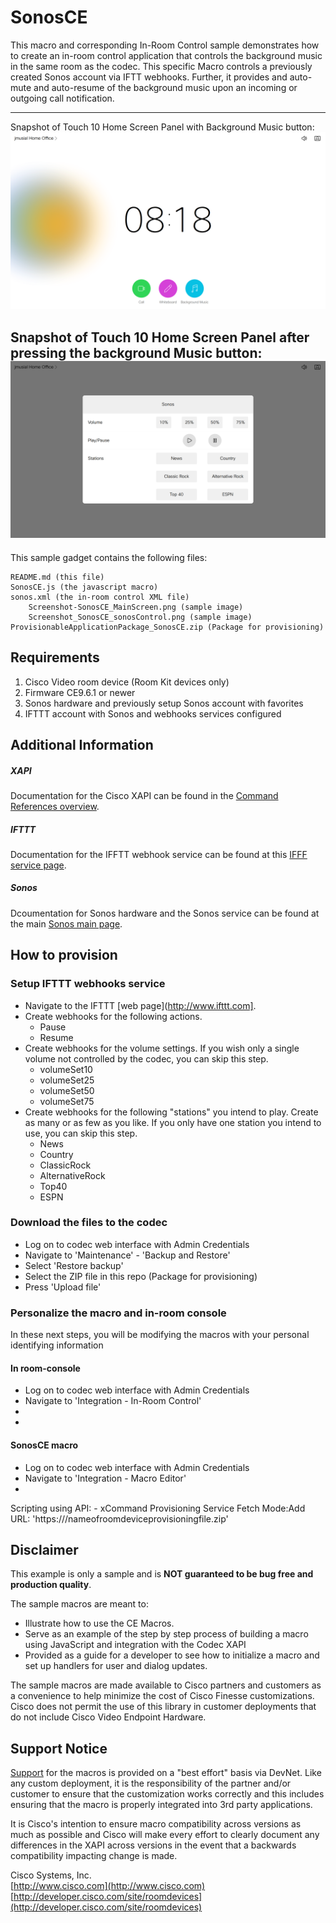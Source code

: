 # SonosCE
This macro and corresponding In-Room Control sample demonstrates how to create an in-room control application that controls the background music in the same room as the codec.  This specific Macro controls a previously created Sonos account via IFTT webhooks.
Further, it provides and auto-mute and auto-resume of the background music upon an incoming or outgoing call notification.

---
Snapshot of Touch 10 Home Screen Panel with Background Music button:
![Sample In-Room Control Screenshot](screenshot-SonosCE_MainScreen.png)


Snapshot of Touch 10 Home Screen Panel after pressing the background Music button:
![Sample In-Room Control Screenshot](screenshot-SonosCE_sonosControl.png)
---


This sample gadget contains the following files:

	README.md (this file)
	SonosCE.js (the javascript macro)
	sonos.xml (the in-room control XML file)
    	Screenshot-SonosCE_MainScreen.png (sample image)
    	Screenshot_SonosCE_sonosControl.png (sample image)
   	ProvisionableApplicationPackage_SonosCE.zip (Package for provisioning)


## Requirements
1. Cisco Video room device (Room Kit devices only)
2. Firmware CE9.6.1 or newer
3. Sonos hardware and previously setup Sonos account with favorites
4. IFTTT account with Sonos and webhooks services configured


## Additional Information
##### XAPI
Documentation for the Cisco XAPI can be found in the [Command References overview](https://www.cisco.com/c/en/us/support/collaboration-endpoints/telepresence-quick-set-series/products-command-reference-list.html).

##### IFTTT
Documentation for the IFFTT webhook service can be found at this [IFFF service page](https://ifttt.com/services/maker_webhooks).

##### Sonos
Dcoumentation for Sonos hardware and the Sonos service can be found at the main [Sonos main page](http://www.cisco.com).

## How to provision
### Setup IFTTT webhooks service
  - Navigate to the IFTTT [web page](http://www.ifttt.com].
  - Create webhooks for the following actions.
  	- Pause
	- Resume
  - Create webhooks for the volume settings.  If you wish only a single volume not controlled by the codec, you can skip this step.
	- volumeSet10
	- volumeSet25
	- volumeSet50
	- volumeSet75
  - Create webhooks for the following "stations" you intend to play.  Create as many or as few as you like.  If you only have one station you intend to use, you can skip this step.
	- News
	- Country
	- ClassicRock
	- AlternativeRock
	- Top40
	- ESPN

### Download the files to the codec
  - Log on to codec web interface with Admin Credentials
  - Navigate to 'Maintenance' - 'Backup and Restore'
  - Select 'Restore backup'
  - Select the ZIP file in this repo (Package for provisioning)
  - Press 'Upload file'
 
 ### Personalize the macro and in-room console
 In these next steps, you will be modifying the macros with your personal identifying information
 #### In room-console
  - Log on to codec web interface with Admin Credentials
  - Navigate to 'Integration - In-Room Control'
  -
  -
 #### SonosCE macro
  - Log on to codec web interface with Admin Credentials
  - Navigate to 'Integration - Macro Editor'
  -

  Scripting using API:
    - xCommand Provisioning Service Fetch Mode:Add URL: 'https://<YourPath>/nameofroomdeviceprovisioningfile.zip'

## Disclaimer
This example is only a sample and is **NOT guaranteed to be bug free and production quality**.

The sample macros are meant to:
- Illustrate how to use the CE Macros.
- Serve as an example of the step by step process of building a macro using JavaScript and integration with the Codec XAPI
- Provided as a guide for a developer to see how to initialize a macro and set up handlers for user and dialog updates.

The sample macros are made available to Cisco partners and customers as a convenience to help minimize the cost of Cisco Finesse customizations. Cisco does not permit the use of this library in customer deployments that do not include Cisco Video Endpoint Hardware.

## Support Notice
[Support](http://developer.cisco.com/site/devnet/support) for the macros is provided on a "best effort" basis via DevNet. Like any custom deployment, it is the responsibility of the partner and/or customer to ensure that the customization works correctly and this includes ensuring that the macro is properly integrated into 3rd party applications.

It is Cisco's intention to ensure macro compatibility across versions as much as possible and Cisco will make every effort to clearly document any differences in the XAPI across versions in the event that a backwards compatibility impacting change is made.

Cisco Systems, Inc.<br>
[http://www.cisco.com](http://www.cisco.com)<br>
[http://developer.cisco.com/site/roomdevices](http://developer.cisco.com/site/roomdevices)
